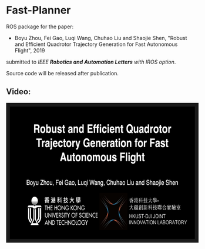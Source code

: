 # Fast-Planner
ROS package for the paper: 
- Boyu Zhou, Fei Gao, Luqi Wang, Chuhao Liu and Shaojie Shen, "Robust and Efficient Quadrotor Trajectory Generation for Fast Autonomous Flight", 2019

submitted to _IEEE __Robotics and Automation Letters__ with IROS option_.

Source code will be released after publication.

## Video:

<a href="https://www.youtube.com/watch?v=GIYGAjOeeI8&feature=youtu.be" target="_blank"><img src="img/title.png" alt="video" width="640" height="360" border="10" /></a>
